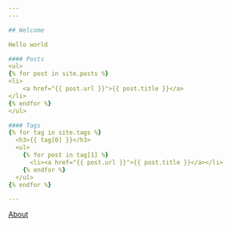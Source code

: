 ```yaml
---
---

## Welcome

Hello world

#### Posts
<ul>
{% for post in site.posts %}
<li>
    <a href="{{ post.url }}">{{ post.title }}</a>
</li>
{% endfor %}
</ul>

#### Tags
{% for tag in site.tags %}
  <h3>{{ tag[0] }}</h3>
  <ul>
    {% for post in tag[1] %}
      <li><a href="{{ post.url }}">{{ post.title }}</a></li>
    {% endfor %}
  </ul>
{% endfor %}

---
```

[About](about.html)


